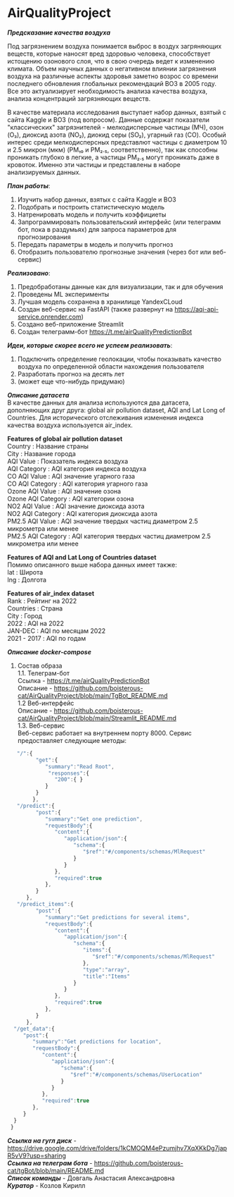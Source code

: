 # AirQualityProject
***Предсказание качества воздуха***

Под загрязнением воздуха понимается выброс в воздух загряняющих веществ, которые наносят вред здоровью человека, способствует истощению озонового слоя, что в свою очередь ведет к изменению климата. Объем научных данных о негативном влиянии загрязнения воздуха на различные аспекты здоровья заметно возрос со времени последнего обновления глобальных рекомендаций ВОЗ в 2005 году. 
Все это актуализирует необходимость анализа качества воздуха, анализа концентраций загрязняющих веществ.

В качестве материала исследования выступает набор данных, взятый с сайта Kaggle и ВОЗ (под вопросом). Данные содержат показатели "классических" загрязнителей - мелкодисперсные частицы (МЧ), озон (O₃), диоксид азота (NO₂), диокид серы (SO₂), угарный газ (CO). Особый интерес среди мелкодисперсных представлют частицы с диаметром 10 и 2.5 микрон (мкм) (PM₁₀ и PM₂.₅, соответственно), так как способны проникать глубоко в легкие, а частицы PM₂.₅ могут проникать даже в кровоток. Именно эти частицы и представлены в наборе анализируемых данных.


***План работы***:
1) Изучить набор данных, взятых с сайта Kaggle и ВОЗ
2) Подобрать и построить статистическую модель
3) Натренировать модель и получить коэффициеты
4) Запрограммировать пользовательский интерфейс (или телеграмм бот, пока в раздумьях) для запроса параметров для прогнозирования
5) Передать параметры в модель и получить прогноз
6) Отобразить пользователю прогнозные значения (через бот или веб-сервис)

***Реализовано***:
1) Предобработаны данные как для визуализации, так и для обучения
2) Проведены ML эксперименты
3) Лучшая модель сохранена в хранилище YandexCLoud
4) Создан веб-сервис на FastAPI (также развернут на https://aqi-api-service.onrender.com)
5) Создано веб-приложение Streamlit
6) Создан телеграмм-бот https://t.me/airQualityPredictionBot

***Идеи, которые скорее всего не успеем реализовать***:
1) Подключить определение геолокации, чтобы показывать качество воздуха по определенной области нахождения пользователя
2) Разработать прогноз на десять лет
3) (может еще что-нибудь придумаю)

***Описание датасета***   
В качестве данных для анализа используются два датасета, дополняющих друг друга: global air pollution dataset, AQI and Lat Long of Countries. Для исторического отслеживания изменения индекса качества воздуха используется air_index.

**Features of global air pollution dataset**   
Country : Название страны  
City : Название города  
AQI Value : Показатель индекса воздуха  
AQI Category : AQI категория индекса воздуха  
CO AQI Value : AQI значение угарного газа  
CO AQI Category : AQI категория угарного газа  
Ozone AQI Value : AQI значение озона  
Ozone AQI Category : AQI категории озона  
NO2 AQI Value : AQI значение диоксида азота  
NO2 AQI Category : AQI категория диоксида азота  
PM2.5 AQI Value : AQI значение твердых частиц диаметром 2.5 микрометра или менее  
PM2.5 AQI Category : AQI категория твердых частиц диаметром 2.5 микрометра или менее 

**Features of AQI and Lat Long of Countries dataset**  
Помимо описанного выше набора данных имеет также:  
lat : Широта    
lng : Долгота  

**Features of air_index dataset**  
Rank : Рейтинг на 2022    
Countries : Страна  
City : Город  
2022 : AQI на 2022  
JAN-DEC : AQI по месяцам 2022  
2021 - 2017 : AQI по годам  


***Описание docker-compose***
1. Состав образа  
    1.1. Телеграм-бот  
        Ссылка - https://t.me/airQualityPredictionBot  
        Описание -  https://github.com/boisterous-cat/AirQualityProject/blob/main/TgBot_README.md  
    1.2 Веб-интерфейс  
        Описание - https://github.com/boisterous-cat/AirQualityProject/blob/main/Streamlit_README.md  
    1.3. Веб-сервис    
         Веб-сервис работает на внутреннем порту 8000. Сервис предоставляет следующие методы:
```javascript
   "/":{
         "get":{
            "summary":"Read Root",
             "responses":{
               "200":{ }
            }
         }
        },
   "/predict":{
         "post":{
            "summary":"Get one prediction",
            "requestBody":{
               "content":{
                  "application/json":{
                     "schema":{
                        "$ref":"#/components/schemas/MlRequest"
                     }
                  }
               },
               "required":true
            },
         }
      },
   "/predict_items":{
         "post":{
            "summary":"Get predictions for several items",
            "requestBody":{
               "content":{
                  "application/json":{
                     "schema":{
                        "items":{
                           "$ref":"#/components/schemas/MlRequest"
                        },
                        "type":"array",
                        "title":"Items"
                     }
                  }
               },
               "required":true
            },
         }
      },
  "/get_data":{
     "post":{
        "summary":"Get predictions for location",
        "requestBody":{
           "content":{
              "application/json":{
                 "schema":{
                    "$ref":"#/components/schemas/UserLocation"
                 }
              }
           },
           "required":true
        },
     }
  }
 }
```


***Ссылка на гугл диск*** - https://drive.google.com/drive/folders/1kCMOQM4ePzumjhv7XqXKkDg7japR5vV9?usp=sharing  
***Ссылка на телеграм бота*** - https://github.com/boisterous-cat/tgBot/blob/main/README.md  
***Список команды*** - Довгаль Анастасия Александровна  
***Куратор*** - Козлов Кирилл









